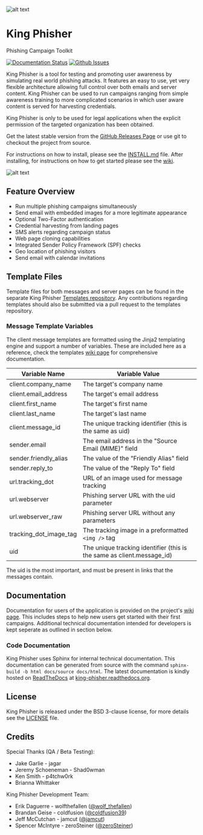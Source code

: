 ![alt text](https://github.com/securestate/king-phisher/raw/master/data/king-phisher-logo.png "King Phisher")

# King Phisher
Phishing Campaign Toolkit

[![Documentation Status](https://readthedocs.org/projects/king-phisher/badge/?version=latest&style=flat-square)](http://king-phisher.readthedocs.org/en/latest)
[![Github Issues](http://img.shields.io/github/issues/securestate/king-phisher.svg?style=flat-square)](https://github.com/securestate/king-phisher/issues)

King Phisher is a tool for testing and promoting user awareness by simulating
real world phishing attacks. It features an easy to use, yet very flexible
architecture allowing full control over both emails and server content.
King Phisher can be used to run campaigns ranging from simple awareness
training to more complicated scenarios in which user aware content is served
for harvesting credentials.

King Phisher is only to be used for legal applications when the explicit
permission of the targeted organization has been obtained.

Get the latest stable version from the
[GitHub Releases Page](https://github.com/securestate/king-phisher/releases) or
use git to checkout the project from source.

For instructions on how to install, please see the
[INSTALL.md](https://github.com/securestate/king-phisher/blob/master/INSTALL.md)
file. After installing, for instructions on how to get started please see the
[wiki](https://github.com/securestate/king-phisher/wiki).

![alt text](https://raw.githubusercontent.com/securestate/king-phisher/screenshots/dashboard.png "Campaign Dashboard")

## Feature Overview
 * Run multiple phishing campaigns simultaneously
 * Send email with embedded images for a more legitimate appearance
 * Optional Two-Factor authentication
 * Credential harvesting from landing pages
 * SMS alerts regarding campaign status
 * Web page cloning capabilities
 * Integrated Sender Policy Framework (SPF) checks
 * Geo location of phishing visitors
 * Send email with calendar invitations

## Template Files
Template files for both messages and server pages can be found in the separate
King Phisher [Templates repository](https://github.com/securestate/king-phisher-templates).
Any contributions regarding templates should also be submitted via a pull
request to the templates repository.

### Message Template Variables
The client message templates are formatted using the Jinja2 templating engine
and support a number of variables. These are included here as a reference, check
the templates [wiki page](https://github.com/securestate/king-phisher/wiki/Templates)
for comprehensive documentation.

Variable Name              | Variable Value
---------------------------|---------------
client.company\_name       | The target's company name
client.email\_address      | The target's email address
client.first\_name         | The target's first name
client.last\_name          | The target's last name
client.message\_id         | The unique tracking identifier (this is the same as uid)
sender.email               | The email address in the "Source Email (MIME)" field
sender.friendly\_alias     | The value of the "Friendly Alias" field
sender.reply\_to           | The value of the "Reply To" field
url.tracking\_dot          | URL of an image used for message tracking
url.webserver              | Phishing server URL with the uid parameter
url.webserver\_raw         | Phishing server URL without any parameters
tracking\_dot\_image\_tag  | The tracking image in a preformatted ```<img />``` tag
uid                        | The unique tracking identifier (this is the same as client.message_id)

The uid is the most important, and must be present in links that the messages
contain.

## Documentation
Documentation for users of the application is provided on the project's
[wiki page](https://github.com/securestate/king-phisher/wiki). This includes
steps to help new users get started with their first campaigns. Additional
technical documentation intended for developers is kept seperate as outlined
in section below.

### Code Documentation
King Phisher uses Sphinx for internal technical documentation. This
documentation can be generated from source with the command
```sphinx-build -b html docs/source docs/html```. The latest documentation is
kindly hosted on [ReadTheDocs](https://readthedocs.org/) at
[king-phisher.readthedocs.org](https://king-phisher.readthedocs.org/en/latest/).

## License
King Phisher is released under the BSD 3-clause license, for more details see
the [LICENSE](https://github.com/securestate/king-phisher/blob/master/LICENSE) file.

## Credits
Special Thanks (QA / Beta Testing):

 - Jake Garlie - jagar
 - Jeremy Schoeneman - Shad0wman
 - Ken Smith - p4tchw0rk
 - Brianna Whittaker

King Phisher Development Team:

 - Erik Daguerre - wolfthefallen ([@wolf_thefallen](https://twitter.com/wolf_thefallen))
 - Brandan Geise - coldfusion ([@coldfusion39](https://twitter.com/coldfusion39))
 - Jeff McCutchan - jamcut ([@jamcut](https://twitter.com/jamcut))
 - Spencer McIntyre - zeroSteiner ([@zeroSteiner](https://twitter.com/zeroSteiner))
